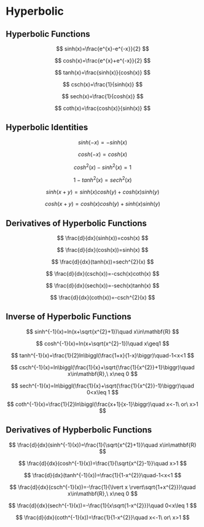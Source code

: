 # Hyperbolic

## Hyperbolic Functions

$$
sinh(x)=\frac{e^{x}-e^{-x}}{2}
$$

$$
cosh(x)=\frac{e^{x}+e^{-x}}{2}
$$

$$
tanh(x)=\frac{sinh(x)}{cosh(x)}
$$

$$
csch(x)=\frac{1}{sinh(x)}
$$

$$
sech(x)=\frac{1}{cosh(x)}
$$

$$
coth(x)=\frac{cosh(x)}{sinh(x)}
$$

## Hyperbolic Identities

$$
sinh(-x)=-sinh(x)
$$

$$
cosh(-x)=cosh(x)
$$

$$
cosh^{2}(x)-sinh^{2}(x)=1
$$

$$
1-tanh^{2}(x)=sech^{2}(x)
$$

$$
sinh(x+y)=sinh(x)cosh(y)+cosh(x)sinh(y)
$$

$$
cosh(x+y)=cosh(x)cosh(y)+sinh(x)sinh(y)
$$

## Derivatives of Hyperbolic Functions

$$
\frac{d}{dx}(sinh(x))=cosh(x)
$$

$$
\frac{d}{dx}(cosh(x))=sinh(x)
$$

$$
\frac{d}{dx}(tanh(x))=sech^{2}(x)
$$

$$
\frac{d}{dx}(csch(x))=-csch(x)coth(x)
$$

$$
\frac{d}{dx}(sech(x))=-sech(x)tanh(x)
$$

$$
\frac{d}{dx}(coth(x))=-csch^{2}(x)
$$

## Inverse of Hyperbolic Functions

$$
sinh^{-1}(x)=ln(x+\sqrt{x^{2}+1})\quad x\in\mathbf{R}
$$

$$
cosh^{-1}(x)=ln(x+\sqrt{x^{2}-1})\quad x\geq1
$$

$$
tanh^{-1}(x)=\frac{1}{2}ln\biggl(\frac{1+x}{1-x}\biggr)\quad-1<x<1
$$

$$
csch^{-1}(x)=ln\biggl(\frac{1}{x}+\sqrt{\frac{1}{x^{2}}+1}\biggr)\quad x\in\mathbf{R},\ x\neq 0
$$

$$
sech^{-1}(x)=ln\biggl(\frac{1}{x}+\sqrt{\frac{1}{x^{2}}-1}\biggr)\quad 0<x\leq 1
$$

$$
coth^{-1}(x)=\frac{1}{2}ln\biggl(\frac{x+1}{x-1}\biggr)\quad x<-1\ or\ x>1
$$

## Derivatives of Hypberbolic Functions

$$
\frac{d}{dx}(sinh^{-1}(x))=\frac{1}{\sqrt{x^{2}+1}}\quad x\in\mathbf{R}
$$

$$
\frac{d}{dx}(cosh^{-1}(x))=\frac{1}{\sqrt{x^{2}-1}}\quad x>1
$$

$$
\frac{d}{dx}(tanh^{-1}(x))=\frac{1}{1-x^{2}}\quad-1<x<1
$$

$$
\frac{d}{dx}(csch^{-1}(x))=-\frac{1}{\lvert x \rvert\sqrt{1+x^{2}}}\quad x\in\mathbf{R},\ x\neq 0
$$

$$
\frac{d}{dx}(sech^{-1}(x))=-\frac{1}{x\sqrt{1-x^{2}}}\quad 0<x\leq 1
$$

$$
\frac{d}{dx}(coth^{-1}(x))=\frac{1}{1-x^{2}}\quad x<-1\ or\ x>1
$$